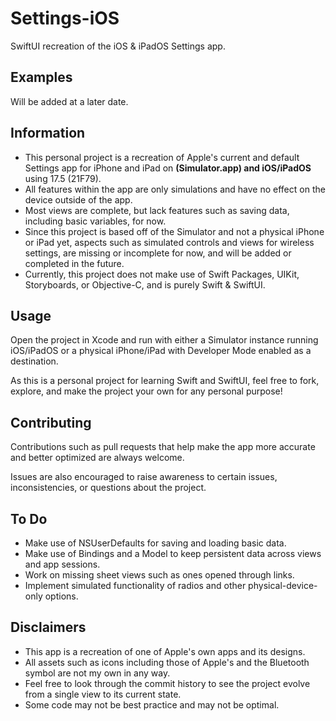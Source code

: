 #  Settings-iOS
SwiftUI recreation of the iOS & iPadOS Settings app.

## Examples
Will be added at a later date.

## Information
- This personal project is a recreation of Apple's current and default Settings app for iPhone and iPad on **(Simulator.app) and iOS/iPadOS** using 17.5 (21F79).
- All features within the app are only simulations and have no effect on the device outside of the app.
- Most views are complete, but lack features such as saving data, including basic variables, for now.
- Since this project is based off of the Simulator and not a physical iPhone or iPad yet, aspects such as simulated controls and views for wireless settings, are missing or incomplete for now, and will be added or completed in the future.
- Currently, this project does not make use of Swift Packages, UIKit, Storyboards, or Objective-C, and is purely Swift & SwiftUI.

## Usage
Open the project in Xcode and run with either a Simulator instance running iOS/iPadOS or a physical iPhone/iPad with Developer Mode enabled as a destination.

As this is a personal project for learning Swift and SwiftUI, feel free to fork, explore, and make the project your own for any personal purpose!

## Contributing
Contributions such as pull requests that help make the app more accurate and better optimized are always welcome.

Issues are also encouraged to raise awareness to certain issues, inconsistencies, or questions about the project.

## To Do
- Make use of NSUserDefaults for saving and loading basic data.
- Make use of Bindings and a Model to keep persistent data across views and app sessions.
- Work on missing sheet views such as ones opened through links.
- Implement simulated functionality of radios and other physical-device-only options.

## Disclaimers
- This app is a recreation of one of Apple's own apps and its designs.
- All assets such as icons including those of Apple's and the Bluetooth symbol are not my own in any way.
- Feel free to look through the commit history to see the project evolve from a single view to its current state.
- Some code may not be best practice and may not be optimal.

